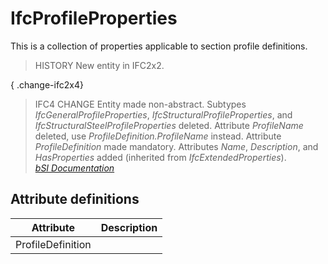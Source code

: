 IfcProfileProperties
====================
This is a collection of properties applicable to section profile definitions.  
  
> HISTORY  New entity in IFC2x2.  
  
{ .change-ifc2x4}  
> IFC4 CHANGE  Entity made non-abstract. Subtypes
> _IfcGeneralProfileProperties_, _IfcStructuralProfileProperties_, and
> _IfcStructuralSteelProfileProperties_ deleted. Attribute _ProfileName_
> deleted, use _ProfileDefinition.ProfileName_ instead. Attribute
> _ProfileDefinition_ made mandatory. Attributes _Name_, _Description_, and
> _HasProperties_ added (inherited from _IfcExtendedProperties_).  
[ _bSI
Documentation_](https://standards.buildingsmart.org/IFC/DEV/IFC4_2/FINAL/HTML/schema/ifcprofileresource/lexical/ifcprofileproperties.htm)


Attribute definitions
---------------------
| Attribute         | Description   |
|-------------------|---------------|
| ProfileDefinition |               |

